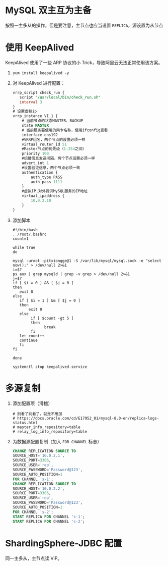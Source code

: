 # MySQL 双主互为主备

按照一主多从的操作，但是要注意，主节点也应当设置 `REPLICA`​，源设置为从节点

# 使用 KeepAlived

KeepAlived 使用了一些 ARP 协议的小 Trick，导致阿里云无法正常使用该方案。

1. ​`yum install keepalived -y`​
2. 对 KeepAlived 进行配置：

    ```sql
    vrrp_script check_run {
       script "/usr/local/bin/check_run.sh"
       interval 3
    }
    # 设置虚拟ip
    vrrp_instance VI_1 {
        # 当前节点的状态MASTER、BACKUP
        state MASTER
        # 当前服务器使用的网卡名称，使用ifconfig查看
        interface ens192
        #VRRP组名，两个节点的设置必须一样
        virtual_router_id 51
        #Master节点的优先级（1-254之间）
        priority 100
        #组播信息发送间隔，两个节点设置必须一样
        advert_int 1
        #设置验证信息，两个节点必须一致
        authentication {
            auth_type PASS
            auth_pass 1111
        }
        #虚拟IP,对外提供MySQL服务的IP地址
        virtual_ipaddress {
            10.0.2.10
        }
    }
    ```

3. 添加脚本

    ```shell
    #!/bin/bash
    . /root/.bashrc
    count=1

    while true
    do

    mysql -uroot -pitxiongge@1 -S /var/lib/mysql/mysql.sock -e "select now();" > /dev/null 2>&1
    i=$?
    ps aux | grep mysqld | grep -v grep > /dev/null 2>&1
    j=$?
    if [ $i = 0 ] && [ $j = 0 ]
    then
       exit 0
    else
       if [ $i = 1 ] && [ $j = 0 ]
       then
           exit 0
       else
            if [ $count -gt 5 ]
            then
                  break
            fi
       let count++
       continue
       fi
    fi

    done

    systemctl stop keepalived.service
    ```

# 多源复制

1. 添加配置项（滑稽）

    ```shell
    # 别看了别看了，就是不用加
    # https://docs.oracle.com/cd/E17952_01/mysql-8.0-en/replica-logs-status.html
    # master_info_repository=table
    # relay_log_info_repository=table
    ```

2. 为数据源配置复制（加入 `FOR CHANNEL`​ 标志）

    ```sql
    CHANGE REPLICATION SOURCE TO
    SOURCE_HOST='10.0.2.1',
    SOURCE_PORT=3306,
    SOURCE_USER='rep',
    SOURCE_PASSWORD='Password@123',
    SOURCE_AUTO_POSITION=1
    FOR CHANNEL 's-1';
    CHANGE REPLICATION SOURCE TO
    SOURCE_HOST='10.0.2.2',
    SOURCE_PORT=3306,
    SOURCE_USER='rep',
    SOURCE_PASSWORD='Password@123',
    SOURCE_AUTO_POSITION=1
    FOR CHANNEL 's-2';
    START REPLICA FOR CHANNEL 's-1';
    START REPLICA FOR CHANNEL 's-2';
    ```

# ShardingSphere-JDBC 配置

同一主多从，主节点读 VIP。

‍
